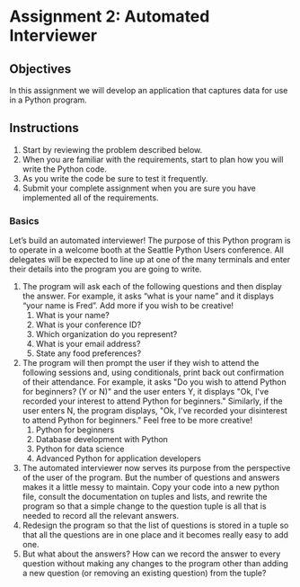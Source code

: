 # Assignment 2: Automated Interviewer

## Objectives
In this assignment we will develop an application that captures data
for use in a Python program.
## Instructions
1. Start by reviewing the problem described below.
1. When you are familiar with the requirements, start to plan how you
will write the Python code.
1. As you write the code be sure to test it frequently.
1. Submit your complete assignment when you are sure you have implemented
all of the requirements.

### Basics
Let’s build an automated interviewer! The purpose of this Python program is 
to operate in a welcome booth at the Seattle Python Users conference. All 
delegates will be expected to line up at one of the many terminals and enter 
their details into the program you are going to write.

1. The program will ask each of the following questions and then display the answer. For example, it asks “what is your name” and it displays “your name is Fred”. Add more if you wish to be creative!
    1. What is your name?
    1. What is your conference ID?
    1. Which organization do you represent?
    1. What is your email address?
    1. State any food preferences?
1. The program will then prompt the user if they wish to attend the following sessions and, using conditionals, print back out confirmation of their attendance. For example, it asks "Do you wish to attend Python for beginners? (Y or N)" and the user enters Y, it displays "Ok, I've recorded your interest to attend Python for beginners." Similarly, if the user enters N, the program displays, "Ok, I've recorded your disinterest to attend Python for beginners." Feel free to be more creative!
    1. Python for beginners
    1. Database development with Python
    1. Python for data science
    1. Advanced Python for application developers
1. The automated interviewer now serves its purpose from the perspective of the user of the program. But the number of questions and answers makes it a little messy to maintain. Copy your code into a new python file, consult the documentation on tuples and lists, and rewrite the program so that a simple change to the question tuple is all that is needed to record all the relevant answers.
  1. Redesign the program so that the list of questions is stored in a tuple so that all the questions are in one place and it becomes really easy to add one.
  1. But what about the answers? How can we record the answer to every question without making any changes to the program other than adding a new question (or removing an existing question) from the tuple?
